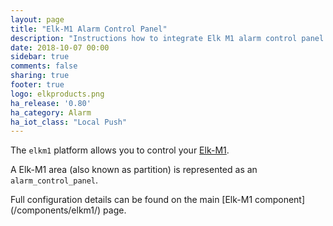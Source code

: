 ```yaml
---
layout: page
title: "Elk-M1 Alarm Control Panel"
description: "Instructions how to integrate Elk M1 alarm control panel."
date: 2018-10-07 00:00
sidebar: true
comments: false
sharing: true
footer: true
logo: elkproducts.png
ha_release: '0.80'
ha_category: Alarm
ha_iot_class: "Local Push"
---
```


The `elkm1` platform allows you to control your [Elk-M1](https://www.elkproducts.com/m1_controls.html).

A Elk-M1 area (also known as partition) is represented as an `alarm_control_panel`.

<p class='note'>
Full configuration details can be found on the main [Elk-M1 component](/components/elkm1/) page.
</p>
